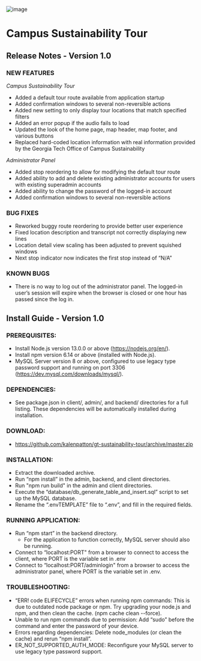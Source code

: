 ![image](https://user-images.githubusercontent.com/42721682/97894249-49c84800-1d00-11eb-8289-8171ecb2d193.png)


# Campus Sustainability Tour
## Release Notes - Version 1.0
### NEW FEATURES
*Campus Sustainability Tour*
- Added a default tour route available from application startup
- Added confirmation windows to several non-reversible actions
- Added new setting to only display tour locations that match specified filters
- Added an error popup if the audio fails to load
- Updated the look of the home page, map header, map footer, and various buttons
- Replaced hard-coded location information with real information provided by the Georgia Tech Office of Campus Sustainability

*Administrator Panel*
- Added stop reordering to allow for modifying the default tour route
- Added ability to add and delete existing administrator accounts for users with existing superadmin accounts
- Added ability to change the password of the logged-in account
- Added confirmation windows to several non-reversible actions
	
### BUG FIXES
- Reworked buggy route reordering to provide better user experience
- Fixed location description and transcript not correctly displaying new lines
- Location detail view scaling has been adjusted to prevent squished windows
- Next stop indicator now indicates the first stop instead of “N/A”
	
### KNOWN BUGS
- There is no way to log out of the administrator panel. The logged-in user’s session will expire when the browser is closed or one hour has passed since the log in. 

## Install  Guide - Version 1.0
### PREREQUISITES:
- Install Node.js version 13.0.0 or above (https://nodejs.org/en/).
- Install npm version 6.14 or above (installed with Node.js).
- MySQL Server version 8 or above, configured to use legacy type password support and running on port 3306 (https://dev.mysql.com/downloads/mysql/).
### DEPENDENCIES:
- See package.json in client/, admin/, and backend/ directories for a full listing. These dependencies will be automatically installed during installation.
### DOWNLOAD:
- https://github.com/kalenpatton/gt-sustainability-tour/archive/master.zip
### INSTALLATION: 
- Extract the downloaded archive.
- Run “npm install” in the admin, backend, and client directories.
- Run "npm run build" in the admin and client directories.
- Execute the “database/db_generate_table_and_insert.sql” script to set up the MySQL database. 
- Rename the “.envTEMPLATE” file to “.env”, and fill in the required fields.
### RUNNING APPLICATION:
- Run “npm start” in the backend directory.
  - For the application to function correctly, MySQL server should also be running.
- Connect to “localhost:PORT" from a browser to connect to access the client, where PORT is the variable set in .env
- Connect to “localhost:PORT/adminlogin" from a browser to access the administrator panel, where PORT is the variable set in .env.
### TROUBLESHOOTING:
- “ERR! code ELIFECYCLE”  errors when running npm commands: This is due to outdated node package or npm. Try upgrading your node.js and npm, and then clean the cache. (npm cache clean --force).
- Unable to run npm commands due to permission: Add  “sudo” before the command and enter the password of your device.
- Errors regarding dependencies: Delete node_modules (or clean the cache) and rerun “npm install”.
- ER_NOT_SUPPORTED_AUTH_MODE: Reconfigure your MySQL server to use legacy type password support.
